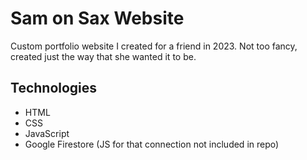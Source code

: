 # Sam on Sax Website

Custom portfolio website I created for a friend in 2023. Not too fancy, created just the way that she wanted it to be.

## Technologies
- HTML
- CSS
- JavaScript
- Google Firestore (JS for that connection not included in repo)
